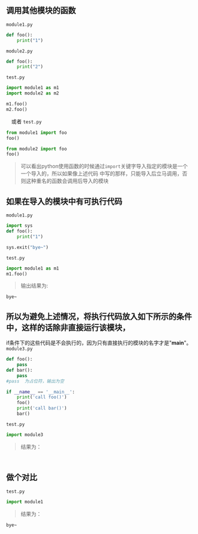 ## 调用其他模块的函数
`module1.py`
```python
def foo():
    print("1")
```
`module2.py`
```python
def foo():
    print("2")
```
`test.py`
```python
import module1 as m1
import module2 as m2

m1.foo()
m2.foo()
```
　或者
`test.py`
```python
from module1 import foo
foo()

from module2 import foo
foo()
```
> 可以看出python使用函数的时候通过`import`关键字导入指定的模块是一个一个导入的，所以如果像上述代码
中写的那样，只能导入后立马调用，否则这种重名的函数会调用后导入的模块

## 如果在导入的模块中有可执行代码
`module1.py`
```python
import sys
def foo():
    print("1")

sys.exit("bye~")
```
`test.py`
```python
import module1 as m1
m1.foo()
```
> 输出结果为:
```shell
bye~
```

## 所以为避免上述情况，将执行代码放入如下所示的条件中，这样的话除非直接运行该模块，
if条件下的这些代码是不会执行的，因为只有直接执行的模块的名字才是"__main__"。
`module3.py`
```python
def foo():
    pass
def bar():
    pass
#pass  为占位符，输出为空

if __name__ == '__main__':
    print('call foo()')
    foo()
    print('call bar()')
    bar()
```
`test.py`
```python
import module3 
```
> 结果为：
```shell


```

## 做个对比

`test.py`
```python
import module1 
```
> 结果为：
```shell
bye~
```
